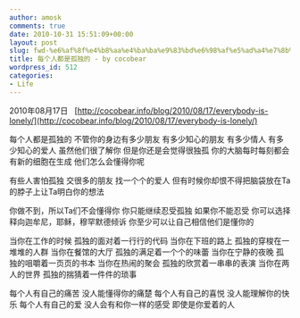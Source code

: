 ```yaml
---
author: amosk
comments: true
date: 2010-10-31 15:51:09+00:00
layout: post
slug: fwd-%e6%af%8f%e4%b8%aa%e4%ba%ba%e9%83%bd%e6%98%af%e5%ad%a4%e7%8b%ac%e7%9a%84-cocobear
title: 每个人都是孤独的 - by cocobear
wordpress_id: 512
categories:
- Life
---
```




2010年08月17日   [http://cocobear.info/blog/2010/08/17/everybody-is-lonely/](http://cocobear.info/blog/2010/08/17/everybody-is-lonely/)


每个人都是孤独的
不管你的身边有多少朋友
有多少知心的朋友
有多少情人
有多少知心的爱人
虽然他们很了解你
但是你还是会觉得很独孤
你的大脑每时每刻都会有新的细胞在生成
他们怎么会懂得你呢

有些人害怕孤独
交很多的朋友
找一个个的爱人
但有时候你却恨不得把脑袋放在Ta的脖子上让Ta明白你的想法

你做不到，所以Ta们不会懂得你
你只能继续忍受孤独
如果你不能忍受
你可以选择释向迦牟尼，耶稣，穆罕默德倾诉
你至少可以让自己相信他们是懂你的

当你在工作的时候 孤独的面对着一行行的代码
当你在下班的路上 孤独的穿梭在一堆堆的人群
当你在餐馆的大厅 孤独的满足着一个个的味蕾
当你在宁静的夜晚 孤独的咀嚼着一页页的书本
当你在热闹的聚会 孤独的欣赏着一串串的表演
当你在两人的世界 孤独的揣猜着一件件的琐事

每个人有自己的痛苦 没人能懂得你的痛楚
每个人有自己的喜悦 没人能理解你的快乐
每个人有自己的爱 没人会有和你一样的感受 即使是你爱着的人
